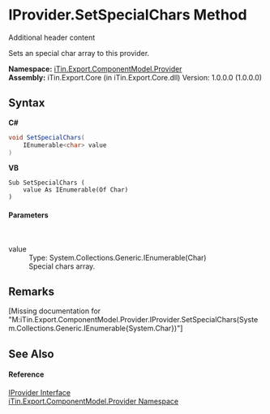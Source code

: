 # IProvider.SetSpecialChars Method 
Additional header content 

Sets an special char array to this provider.

**Namespace:**&nbsp;<a href="N_iTin_Export_ComponentModel_Provider">iTin.Export.ComponentModel.Provider</a><br />**Assembly:**&nbsp;iTin.Export.Core (in iTin.Export.Core.dll) Version: 1.0.0.0 (1.0.0.0)

## Syntax

**C#**<br />
``` C#
void SetSpecialChars(
	IEnumerable<char> value
)
```

**VB**<br />
``` VB
Sub SetSpecialChars ( 
	value As IEnumerable(Of Char)
)
```


#### Parameters
&nbsp;<dl><dt>value</dt><dd>Type: System.Collections.Generic.IEnumerable(Char)<br />Special chars array.</dd></dl>

## Remarks
\[Missing <remarks> documentation for "M:iTin.Export.ComponentModel.Provider.IProvider.SetSpecialChars(System.Collections.Generic.IEnumerable{System.Char})"\]

## See Also


#### Reference
<a href="T_iTin_Export_ComponentModel_Provider_IProvider">IProvider Interface</a><br /><a href="N_iTin_Export_ComponentModel_Provider">iTin.Export.ComponentModel.Provider Namespace</a><br />